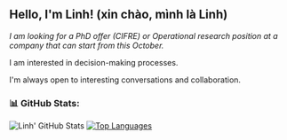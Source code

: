 ## Hello, I'm Linh! (xin chào, mình là Linh)

*I am looking for a PhD offer (CIFRE) or Operational research position at a company that can start from this October.*

I am interested in decision-making processes. 

I'm always open to interesting conversations and collaboration.

### 📊 GitHub Stats:
![Linh' GitHub Stats](https://github-readme-stats.vercel.app/api?username=hdlinhnguyen&show_icons=true&theme=radical)
[![Top Languages](https://github-readme-stats.vercel.app/api/top-langs/?username=hdlinhnguyen&layout=compact)](https://github.com/anuraghazra/github-readme-stats)


